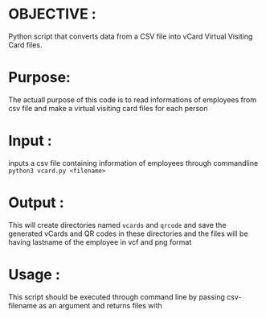 # OBJECTIVE :
 Python script that converts data from a CSV file into vCard Virtual Visiting Card files. 
 
 
 
# Purpose:

The actuall purpose of this code is to read informations of employees from csv file and make a virtual visiting card files for each person


# Input :

inputs a csv file containing information of employees through commandline
`python3 vcard.py <filename>`


# Output : 

This will create directories named `vcards` and `qrcode` and save the generated vCards and QR codes in these directories
and the files will be having lastname of the employee in vcf and png format

# Usage :

This script should be executed through command line by passing csv-filename as an argument and returns files with 


